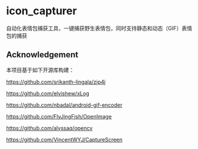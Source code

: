 # icon_capturer
自动化表情包捕获工具，一键捕获野生表情包，同时支持静态和动态（GIF）表情包的捕获









## Acknowledgement

本项目基于如下开源库构建：

https://github.com/srikanth-lingala/zip4j

https://github.com/elvishew/xLog

https://github.com/nbadal/android-gif-encoder

https://github.com/FlyJingFish/OpenImage

https://github.com/alyssaq/opencv

https://github.com/VincentWYJ/CaptureScreen
